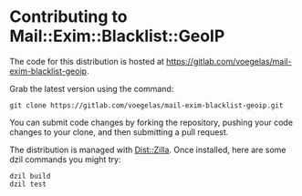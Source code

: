# Contributing to Mail::Exim::Blacklist::GeoIP

The code for this distribution is hosted at
https://gitlab.com/voegelas/mail-exim-blacklist-geoip.

Grab the latest version using the command:

    git clone https://gitlab.com/voegelas/mail-exim-blacklist-geoip.git

You can submit code changes by forking the repository, pushing your code
changes to your clone, and then submitting a pull request.

The distribution is managed with [Dist::Zilla](https://dzil.org/).  Once
installed, here are some dzil commands you might try:

    dzil build
    dzil test
